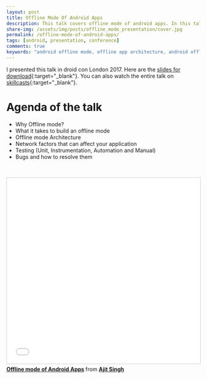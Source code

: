 ```yaml
---
layout: post
title: Offline Mode Of Android Apps
description: This talk covers offline mode of android apps. In this talk I talked about, what it takes to build offline mode and how to design its architecture.
share-img: /assets/img/posts/offline_mode_presentation/cover.jpg
permalink: /offline-mode-of-android-apps/
tags: [android, presentation, conference]
comments: true
keywords: "android offline mode, offline app architecture, android offline support, mobile offline design, android network handling, offline testing android, droidcon presentation, android app reliability, offline bugs android, android development"
---
```


I presented this talk in droid con London 2017. Here are the [slides for download](/assets/img/posts/offline_mode_presentation/presentation.pdf){:target="_blank"}. You can also watch the entire talk on [skillcasts](https://skillsmatter.com/skillscasts/10667-bridging-the-gaps-online-to-offline-world-of-mobile-apps){:target="_blank"}.

# Agenda of the talk

* Why Offline mode?
* What it takes to build an offline mode
* Offline mode Architecture
* Network factors that can affect your application
* Testing (Unit, Instrumentation, Automation and Manual)
* Bugs and how to resolve them

&nbsp;
<iframe src="//www.slideshare.net/slideshow/embed_code/key/ynpcL1GMZsknhi" width="595" height="485" frameborder="0" marginwidth="0" marginheight="0" scrolling="no" style="border:1px solid #CCC; border-width:1px; margin-bottom:5px; max-width: 100%;" allowfullscreen> </iframe> <div style="margin-bottom:5px"> <strong> <a href="//www.slideshare.net/secret/ynpcL1GMZsknhi" title="Offline mode of Android Apps" target="_blank">Offline mode of Android Apps</a> </strong> from <strong><a href="https://www.slideshare.net/saroyaajit" target="_blank">Ajit Singh</a></strong> </div>

&nbsp;